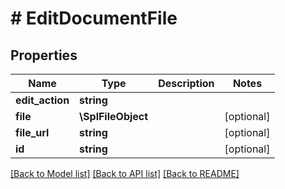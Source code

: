 # # EditDocumentFile

## Properties

Name | Type | Description | Notes
------------ | ------------- | ------------- | -------------
**edit_action** | **string** |  |
**file** | **\SplFileObject** |  | [optional]
**file_url** | **string** |  | [optional]
**id** | **string** |  | [optional]

[[Back to Model list]](../../README.md#models) [[Back to API list]](../../README.md#endpoints) [[Back to README]](../../README.md)
